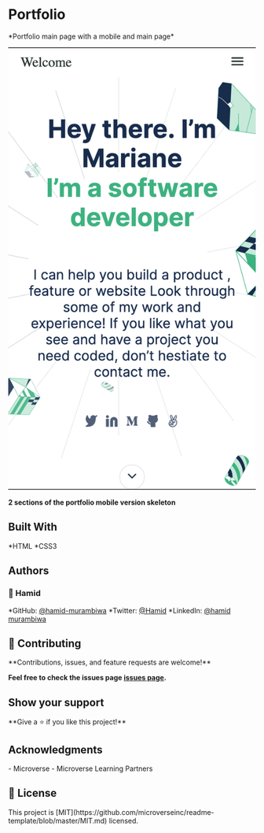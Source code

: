 <h1>Portfolio</h1>
   *Portfolio main page with a mobile and main page*

![an image of the portfolio mobile page  webpage](https://github.com/hamid-murambiwa/Portfolio-Mobile-site-image/blob/main/Screenshot%202021-08-12%20at%2008.38.49.png)

**2 sections of the portfolio mobile version skeleton**

<h2>Built With</h2>
*HTML 
*CSS3

<h2>Authors</h2>

<h3>👤 Hamid</h3>

*GitHub: [@hamid-murambiwa](https://github.com/hamid-murambiwa)
*Twitter: [@Hamid](https://twitter.com/Hamid87789454)
*LinkedIn: [@hamid murambiwa](https://www.linkedin.com/in/hamid-murambiwa-8a9a9520a/)


<h2>🤝 Contributing</h2>
**Contributions, issues, and feature requests are welcome!**

**Feel free to check the issues page [issues page](https://github.com/hamid-murambiwa/Hello-Microverse/issues).**

<h2>Show your support</h2>
**Give a ⭐️ if you like this project!**

<h2>Acknowledgments</h2>
 - Microverse
 - Microverse Learning Partners  

<h2>📝 License</h2>
This project is [MIT](https://github.com/microverseinc/readme-template/blob/master/MIT.md) licensed.